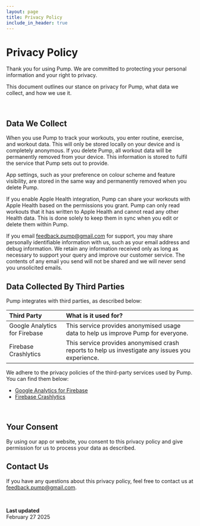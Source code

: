 ```yaml
---
layout: page
title: Privacy Policy
include_in_header: true
---
```


# Privacy Policy

Thank you for using Pump. We are committed to protecting your personal information and your right to privacy.

This document outlines our stance on privacy for Pump, what data we collect, and how we use it.

<br>

## Data We Collect

When you use Pump to track your workouts, you enter routine, exercise, and workout data. This will only be stored locally on your device and is completely anonymous. If you delete Pump, all workout data will be permanently removed from your device. This information is stored to fulfil the service that Pump sets out to provide.

App settings, such as your preference on colour scheme and feature visibility, are stored in the same way and permanently removed when you delete Pump.

If you enable Apple Health integration, Pump can share your workouts with Apple Health based on the permissions you grant. Pump can only read workouts that it has written to Apple Health and cannot read any other Health data. This is done solely to keep them in sync when you edit or delete them within Pump.

If you email [feedback.pump@gmail.com](mailto:feedback.pump@gmail.com) for support, you may share personally identifiable information with us, such as your email address and debug information. We retain any information received only as long as necessary to support your query and improve our customer service. The contents of any email you send will not be shared and we will never send you unsolicited emails.

## Data Collected By Third Parties

Pump integrates with third parties, as described below:

| Third Party                   | What is it used for?                                                                             |
|:------------------------------|:-------------------------------------------------------------------------------------------------|
| Google Analytics for Firebase | This service provides anonymised usage data to help us improve Pump for everyone.                |
| Firebase Crashlytics          | This service provides anonymised crash reports to help us investigate any issues you experience. |

We adhere to the privacy policies of the third-party services used by Pump. You can find them below:

*   [Google Analytics for Firebase](https://firebase.google.com/support/privacy)
*   [Firebase Crashlytics](https://firebase.google.com/support/privacy/)

<br>

## Your Consent

By using our app or website, you consent to this privacy policy and give permission for us to process your data as described.

## Contact Us

If you have any questions about this privacy policy, feel free to contact us at [feedback.pump@gmail.com](mailto:feedback.pump@gmail.com).

<br>

**Last updated**  
February 27 2025

